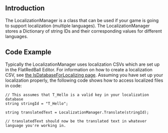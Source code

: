 ## Introduction

The LocalizationManager is a class that can be used if your game is going to support localization (multiple languages). The LocalizationManager stores a Dictionary of string IDs and their corresponding values for different languages.

## Code Example

Typically the LocalizationManager uses localization CSVs which are set up in the FlatRedBall Editor. For information on how to create a localization CSV, see [the IsDatabaseForLocalizing page](/documentation/tools/glue-reference/files/glue-reference-files-isdatabaseforlocalizing/.md "Glue:Reference:Files:IsDatabaseForLocalizing"). Assuming you have set up your localization properly, the following code shows how to access localized files in code:

    // This assumes that T_Hello is a valid key in your localization database
    string stringId = "T_Hello";

    string translatedText = LocalizationManager.Translate(stringId);

    // translatedText should now be the translated text in whatever language you're working in.

 
